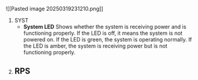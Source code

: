 ![[Pasted image 20250319231210.png]]
1. SYST
   - **System LED**
     Shows whether the system is receiving power and is functioning properly. If the LED is off, it means the system is not powered on. If the LED is green, the system is operating normally. If the LED is amber, the system is receiving power but is not functioning properly.
1. RPS
	- 